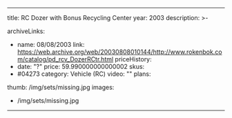
---
title: RC Dozer with Bonus Recycling Center
year: 2003
description: >-
  
archiveLinks:
  - name: 08/08/2003
    link: https://web.archive.org/web/20030808010144/http://www.rokenbok.com/catalog/pd_rcv_DozerRCtr.html
priceHistory:
  - date: "?"
    price: 59.990000000000002
skus:
  - #04273
category: Vehicle (RC)
video: ""
plans:

thumb: /img/sets/missing.jpg
images:
  -  /img/sets/missing.jpg
---
